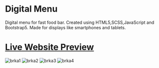 # Digital Menu
Digital menu for fast food bar. Created using HTML5,SCSS,JavaScript and Bootstrap5.
Made for displays like smartphones and tablets.
# [Live Website Preview](https://www.kodbrku.rs)


![brka1](https://user-images.githubusercontent.com/95870159/204083921-de4d29d6-5fee-4770-9251-af4fc27a17c5.png)
![brka2](https://user-images.githubusercontent.com/95870159/204083924-f1249ff0-efce-4668-91dc-a26ea8e8a052.png)
![brka3](https://user-images.githubusercontent.com/95870159/204083926-a0c25f11-a88b-423d-812d-f00f2f8dad55.png)
![brka4](https://user-images.githubusercontent.com/95870159/204083930-599eb0ae-f947-4d1a-ac9c-00a388cbf016.png)
